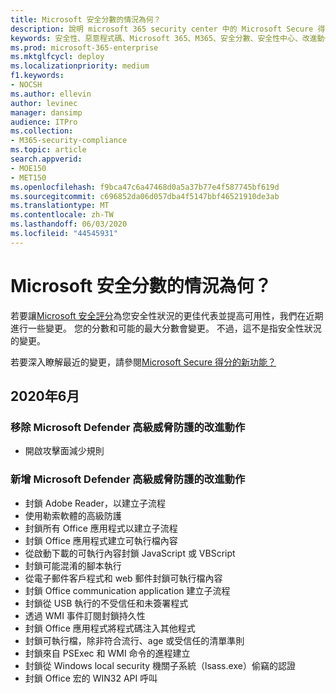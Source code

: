```yaml
---
title: Microsoft 安全分數的情況為何？
description: 說明 microsoft 365 security center 中的 Microsoft Secure 得分、如何計算詳細資料，以及安全性管理員可以預期的情況。
keywords: 安全性、惡意程式碼、Microsoft 365、M365、安全分數、安全性中心、改進動作
ms.prod: microsoft-365-enterprise
ms.mktglfcycl: deploy
ms.localizationpriority: medium
f1.keywords:
- NOCSH
ms.author: ellevin
author: levinec
manager: dansimp
audience: ITPro
ms.collection:
- M365-security-compliance
ms.topic: article
search.appverid:
- MOE150
- MET150
ms.openlocfilehash: f9bca47c6a47468d0a5a37b77e4f587745bf619d
ms.sourcegitcommit: c696852da06d057dba4f5147bbf46521910de3ab
ms.translationtype: MT
ms.contentlocale: zh-TW
ms.lasthandoff: 06/03/2020
ms.locfileid: "44545931"
---
```

# <a name="whats-coming-in-microsoft-secure-score"></a>Microsoft 安全分數的情況為何？

若要讓[Microsoft 安全評分](microsoft-secure-score-new.md)為您安全性狀況的更佳代表並提高可用性，我們在近期進行一些變更。 您的分數和可能的最大分數會變更。 不過，這不是指安全性狀況的變更。

若要深入瞭解最近的變更，請參閱[Microsoft Secure 得分的新功能？](microsoft-secure-score-new.md#whats-new)

## <a name="june-2020"></a>2020年6月

### <a name="remove-improvement-action-for-microsoft-defender-advanced-threat-protection"></a>移除 Microsoft Defender 高級威脅防護的改進動作

* 開啟攻擊面減少規則

### <a name="add-improvement-actions-for-microsoft-defender-advanced-threat-protection"></a>新增 Microsoft Defender 高級威脅防護的改進動作

* 封鎖 Adobe Reader，以建立子流程
* 使用勒索軟體的高級防護
* 封鎖所有 Office 應用程式以建立子流程
* 封鎖 Office 應用程式建立可執行檔內容
* 從啟動下載的可執行內容封鎖 JavaScript 或 VBScript
* 封鎖可能混淆的腳本執行
* 從電子郵件客戶程式和 web 郵件封鎖可執行檔內容
* 封鎖 Office communication application 建立子流程
* 封鎖從 USB 執行的不受信任和未簽署程式
* 透過 WMI 事件訂閱封鎖持久性
* 封鎖 Office 應用程式將程式碼注入其他程式
* 封鎖可執行檔，除非符合流行、age 或受信任的清單準則
* 封鎖來自 PSExec 和 WMI 命令的進程建立
* 封鎖從 Windows local security 機關子系統（lsass.exe）偷竊的認證
* 封鎖 Office 宏的 WIN32 API 呼叫
